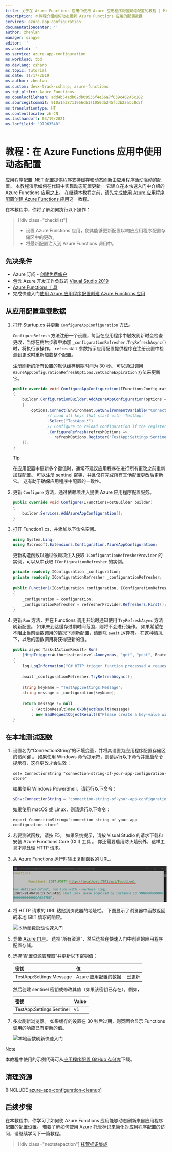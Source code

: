 ```yaml
---
title: 关于在 Azure Functions 应用中使用 Azure 应用程序配置动态配置的教程 | Microsoft Docs
description: 本教程介绍如何动态更新 Azure Functions 应用的配置数据
services: azure-app-configuration
documentationcenter: ''
author: zhenlan
manager: qingye
editor: ''
ms.assetid: ''
ms.service: azure-app-configuration
ms.workload: tbd
ms.devlang: csharp
ms.topic: tutorial
ms.date: 11/17/2019
ms.author: zhenlwa
ms.custom: devx-track-csharp, azure-functions
ms.tgt_pltfrm: Azure Functions
ms.openlocfilehash: add4b54adb02db09536f4e56a7f039c46245c182
ms.sourcegitcommit: 910a1a38711966cb171050db245fc3b22abc8c5f
ms.translationtype: HT
ms.contentlocale: zh-CN
ms.lasthandoff: 03/19/2021
ms.locfileid: "97963548"
---
```

# <a name="tutorial-use-dynamic-configuration-in-an-azure-functions-app"></a>教程：在 Azure Functions 应用中使用动态配置

应用程序配置 .NET 配置提供程序支持缓存和动态刷新由应用程序活动驱动的配置。 本教程演示如何在代码中实现动态配置更新。 它建立在本快速入门中介绍的 Azure Functions 应用之上。 在继续本教程之前，请先完成[使用 Azure 应用程序配置创建 Azure Functions 应用](./quickstart-azure-functions-csharp.md)这一教程。

在本教程中，你将了解如何执行以下操作：

> [!div class="checklist"]
> * 设置 Azure Functions 应用，使其能够更新配置以响应应用程序配置存储区中的更改。
> * 将最新配置注入到 Azure Functions 调用中。

## <a name="prerequisites"></a>先决条件

- Azure 订阅 - [创建免费帐户](https://azure.microsoft.com/free/)
- 包含 Azure 开发工作负载的 [Visual Studio 2019](https://visualstudio.microsoft.com/vs) 
- [Azure Functions 工具](../azure-functions/functions-develop-vs.md#check-your-tools-version)
- 完成快速入门[使用 Azure 应用程序配置创建 Azure Functions 应用](./quickstart-azure-functions-csharp.md)

## <a name="reload-data-from-app-configuration"></a>从应用配置重载数据

1. 打开 Startup.cs 并更新 `ConfigureAppConfiguration` 方法。 

   `ConfigureRefresh` 方法注册一个设置，每当在应用程序中触发刷新时会检查更改，当你在稍后步骤中添加 `_configurationRefresher.TryRefreshAsync()` 时，将执行该操作。 `refreshAll` 参数指示应用配置提供程序在注册设置中检测到更改时重新加载整个配置。

    注册刷新的所有设置的默认缓存到期时间为 30 秒。 可以通过调用 `AzureAppConfigurationRefreshOptions.SetCacheExpiration` 方法来更新它。

    ```csharp
    public override void ConfigureAppConfiguration(IFunctionsConfigurationBuilder builder)
    {
        builder.ConfigurationBuilder.AddAzureAppConfiguration(options =>
        {
            options.Connect(Environment.GetEnvironmentVariable("ConnectionString"))
                   // Load all keys that start with `TestApp:`
                   .Select("TestApp:*")
                   // Configure to reload configuration if the registered 'Sentinel' key is modified
                   .ConfigureRefresh(refreshOptions =>
                      refreshOptions.Register("TestApp:Settings:Sentinel", refreshAll: true));
        });
    }
    ```

   > [!TIP]
   > 在应用配置中更新多个键值时，通常不建议应用程序在进行所有更改之前重新加载配置。 可以注册 sentinel 密钥，并且仅在完成所有其他配置更改后更新它。 这有助于确保应用程序中配置的一致性。

2. 更新 `Configure` 方法，通过依赖项注入提供 Azure 应用程序配置服务。

    ```csharp
    public override void Configure(IFunctionsHostBuilder builder)
    {
        builder.Services.AddAzureAppConfiguration();
    }
    ```

3. 打开 Function1.cs，并添加以下命名空间。

    ```csharp
    using System.Linq;
    using Microsoft.Extensions.Configuration.AzureAppConfiguration;
    ```

   更新构造函数以通过依赖项注入获取 `IConfigurationRefresherProvider` 的实例，可以从中获取 `IConfigurationRefresher` 的实例。

    ```csharp
    private readonly IConfiguration _configuration;
    private readonly IConfigurationRefresher _configurationRefresher;

    public Function1(IConfiguration configuration, IConfigurationRefresherProvider refresherProvider)
    {
        _configuration = configuration;
        _configurationRefresher = refresherProvider.Refreshers.First();
    }
    ```

4. 更新 `Run` 方法，并在 Functions 调用开始时通知使用 `TryRefreshAsync` 方法刷新配置。 如果未到达缓存过期时间范围，则将不会进行操作。 如果希望在不阻止当前函数调用的情况下刷新配置，请删除 `await` 运算符。 在这种情况下，以后的函数调用将获得更新的值。

    ```csharp
    public async Task<IActionResult> Run(
        [HttpTrigger(AuthorizationLevel.Anonymous, "get", "post", Route = null)] HttpRequest req, ILogger log)
    {
        log.LogInformation("C# HTTP trigger function processed a request.");

        await _configurationRefresher.TryRefreshAsync(); 

        string keyName = "TestApp:Settings:Message";
        string message = _configuration[keyName];
            
        return message != null
            ? (ActionResult)new OkObjectResult(message)
            : new BadRequestObjectResult($"Please create a key-value with the key '{keyName}' in App Configuration.");
    }
    ```

## <a name="test-the-function-locally"></a>在本地测试函数

1. 设置名为“ConnectionString”的环境变量，并将其设置为应用程序配置存储区的访问键  。 如果使用 Windows 命令提示符，则请运行以下命令并重启命令提示符，这样更改才会生效：

    ```console
    setx ConnectionString "connection-string-of-your-app-configuration-store"
    ```

    如果使用 Windows PowerShell，请运行以下命令：

    ```powershell
    $Env:ConnectionString = "connection-string-of-your-app-configuration-store"
    ```

    如果使用 macOS 或 Linux，则请运行以下命令：

    ```console
    export ConnectionString='connection-string-of-your-app-configuration-store'
    ```

2. 若要测试函数，请按 F5。 如果系统提示，请按 Visual Studio 的请求下载和安装 Azure Functions Core (CLI) 工具  。 你还需要启用防火墙例外，这样工具才能处理 HTTP 请求。

3. 从 Azure Functions 运行时输出复制函数的 URL。

    ![在 VS 中的函数调试快速入门](./media/quickstarts/function-visual-studio-debugging.png)

4. 将 HTTP 请求的 URL 粘贴到浏览器的地址栏。 下图显示了浏览器中函数返回的本地 GET 请求的响应。

    ![本地函数启动快速入门](./media/quickstarts/dotnet-core-function-launch-local.png)

5. 登录 [Azure 门户](https://portal.azure.com)。 选择“所有资源”，然后选择在快速入门中创建的应用程序配置存储。

6. 选择“配置资源管理器”并更新以下密钥值：

    | 密钥 | 值 |
    |---|---|
    | TestApp:Settings:Message | Azure 应用配置的数据 - 已更新 |

   然后创建 sentinel 密钥或修改其值（如果该密钥已存在），例如，

    | 密钥 | Value |
    |---|---|
    | TestApp:Settings:Sentinel | v1 |


7. 多次刷新浏览器。 如果缓存的设置在 30 秒后过期，则页面会显示 Functions 调用的响应已有更新的值。

    ![本地函数刷新快速入门](./media/quickstarts/dotnet-core-function-refresh-local.png)

> [!NOTE]
> 本教程中使用的示例代码可从[应用程序配置 GitHub 存储库](https://github.com/Azure/AppConfiguration/tree/master/examples/DotNetCore/AzureFunction)下载。

## <a name="clean-up-resources"></a>清理资源

[!INCLUDE [azure-app-configuration-cleanup](../../includes/azure-app-configuration-cleanup.md)]

## <a name="next-steps"></a>后续步骤

在本教程中，你学习了如何使 Azure Functions 应用能够动态刷新来自应用程序配置的配置设置。 若要了解如何使用 Azure 托管标识来简化对应用程序配置的访问，请继续学习下一篇教程。

> [!div class="nextstepaction"]
> [托管标识集成](./howto-integrate-azure-managed-service-identity.md)
